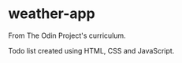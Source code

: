 # weather-app

From The Odin Project's curriculum.

Todo list created using HTML, CSS and JavaScript.
